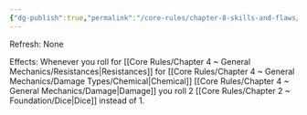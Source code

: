 ```yaml
---
{"dg-publish":true,"permalink":"/core-rules/chapter-8-skills-and-flaws/skill-list/vitality/rank-4/chemically-hardened/"}
---
```


Refresh: None

Effects:
Whenever you roll for [[Core Rules/Chapter 4 ~ General Mechanics/Resistances\|Resistances]] for [[Core Rules/Chapter 4 ~ General Mechanics/Damage Types/Chemical\|Chemical]] [[Core Rules/Chapter 4 ~ General Mechanics/Damage\|Damage]] you roll 2 [[Core Rules/Chapter 2 ~ Foundation/Dice\|Dice]] instead of 1.